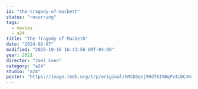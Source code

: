 ```yaml
---
id: "the-tragedy-of-macbeth"
status: "recurring"
tags:
  - movies
  - a24
title: "The Tragedy of Macbeth"
date: "2024-02-07"
modified: "2025-10-16 16:41:56 GMT-04:00"
year: 2021
director: "Joel Coen"
category: "a24"
studio: "a24"
poster: "https://image.tmdb.org/t/p/original/kMCD3qnj99dT6IVBqPV4i0C4HzV.jpg"
---
```

